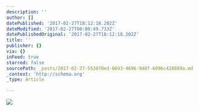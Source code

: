 ```yaml
---
description: ''
author: []
datePublished: '2017-02-27T18:12:18.202Z'
dateModified: '2017-02-27T00:00:49.733Z'
datePublishedOriginal: '2017-02-27T18:12:18.202Z'
title: ''
publisher: {}
via: {}
inFeed: true
starred: false
sourcePath: _posts/2017-02-27-553070ed-6693-4696-9d8f-6096c428809a.md
_context: 'http://schema.org'
_type: Article

---
```

![](https://the-grid-user-content.s3-us-west-2.amazonaws.com/772e6984-009b-4448-b4f5-c100d18f276e.jpg)